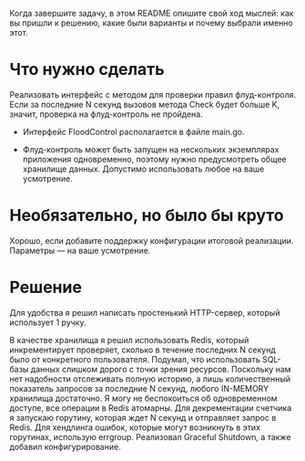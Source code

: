 Когда завершите задачу, в этом README опишите свой ход мыслей: как вы пришли к решению, какие были варианты и почему выбрали именно этот. 

# Что нужно сделать

Реализовать интерфейс с методом для проверки правил флуд-контроля. Если за последние N секунд вызовов метода Check будет больше K, значит, проверка на флуд-контроль не пройдена.

- Интерфейс FloodControl располагается в файле main.go.

- Флуд-контроль может быть запущен на нескольких экземплярах приложения одновременно, поэтому нужно предусмотреть общее хранилище данных. Допустимо использовать любое на ваше усмотрение. 

# Необязательно, но было бы круто

Хорошо, если добавите поддержку конфигурации итоговой реализации. Параметры — на ваше усмотрение.

# Решение 

Для удобства я решил написать простенький HTTP-сервер, который использует 1 ручку.

В качестве хранилища я решил использовать Redis, который инкрементирует проверяет, сколько в течение последних N секунд было от конкретного пользователя.
Подумал, что использовать SQL-базы данных слишком дорого с точки зрения ресурсов. Поскольку нам нет надобности отслеживать полную историю, а лишь количественный показатель запросов за последние N секунд, любого IN-MEMORY хранилища достаточно.
Я могу не беспокоиться об одновременном доступе, все операции в Redis атомарны. Для декрементации счетчика я запускаю горутину, которая ждет N секунд и отправляет запрос в Redis.
Для хендлинга ошибок, которые могут возникнуть в этих горутинах, использую errgroup.
Реализовал Graceful Shutdown, а также добавил конфигурирование.
